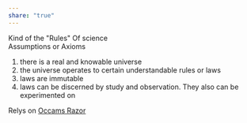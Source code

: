 ```yaml
---  
share: "true"  
---  
```

Kind of the "Rules" Of science  
Assumptions or Axioms  
1) there is a real and knowable universe  
2) the universe operates to certain understandable rules or laws  
3) laws are immutable  
4) laws can be discerned by study and observation. They also can be experimented on  
  
Relys on [Occams Razor](./Occams%20Razor.md) 
